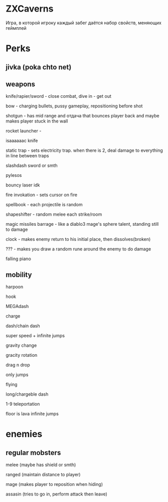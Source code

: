 # ZXCaverns
Игра, в которой игроку каждый забег даётся набор свойств, меняющих геймплей

# Perks

## jivka (poka chto net)
	
## weapons
	
knife/rapier/sword - close combat, dive in - get out

bow - charging bullets, pussy gameplay, repositioning before shot

shotgun - has mid range and отдача that bounces player back and maybe makes player stuck in the wall

rocket launcher - 

isaaaaaac knife

static trap - sets electricity trap. when there is 2, deal damage to everything in line between traps 

slashdash sword or smth

pylesos

bouncy laser idk

fire invokation - sets cursor on fire

spellbook - each projectile is random

shapeshifter - random melee each strike/room

magic missiles barrage - like a diablo3 mage's sphere talent, standing still to damage

clock - makes enemy return to his initial place, then dissolves(broken)

??? - makes you draw a random rune around the enemy to do damage

falling piano

## mobility
	
harpoon

hook

MEGAdash

charge

dash/chain dash

super speed + infinite jumps

gravity change

gracity rotation

drag n drop

only jumps

flying

long/chargeble dash

1-9 teleportation

floor is lava infinite jumps

# enemies

## regular mobsters
	
melee      (maybe has shield or smth)

ranged     (maintain distance to player)

mage       (makes player to reposition when hiding)

assasin    (tries to go in, perform attack then leave)


